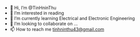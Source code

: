 - 👋 Hi, I’m @TinHninThu
- 👀 I’m interested in reading
- 🌱 I’m currently learning Electrical and Electronic Engineering 
- 💞️ I’m looking to collaborate on ...
- 📫 How to reach me tinhninthu43@gmail.com

<!---
TinHninThu/TinHninThu is a ✨ special ✨ repository because its `README.md` (this file) appears on your GitHub profile.
You can click the Preview link to take a look at your changes.
--->
